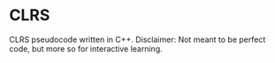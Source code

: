 # CLRS
CLRS pseudocode written in C++. Disclaimer: Not meant to be perfect code, but more so for interactive learning.
